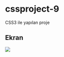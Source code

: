 <h1>cssproject-9</h1>

CSS3 ile yapılan proje

<h2>Ekran</h2>

![](ft226128139-edge-2023-07-16-18-26-44.gif)
